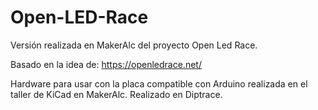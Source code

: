 # Open-LED-Race
Versión realizada en MakerAlc del proyecto Open Led Race.

Basado en la idea de: https://openledrace.net/

Hardware para usar con la placa compatible con Arduino realizada en el taller de KiCad en MakerAlc. Realizado en Diptrace.

